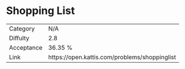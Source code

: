 # Shopping List

<table>
    <tr>
        <td>Category</td>
        <td>N/A</td>
    </tr>
    <tr>
        <td>Diffulty</td>
        <td>2.8</td>
    </tr>
    <tr>
        <td>Acceptance</td>
        <td>36.35 %</td>
    </tr>
    <tr>
        <td>Link</td>
        <td>https://open.kattis.com/problems/shoppinglist</td>
    </tr>
</table>